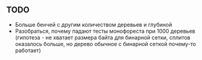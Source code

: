 ## TODO
- Больше бенчей с другим количеством деревьев и глубиной
- Разобраться, почему падают тесты монофореста при 1000 деревьев 
(гипотеза - не хватает размера байта для бинарной сетки, сплитов оказалось больше, 
но дерево обычное с бинарной сеткой почему-то работает)